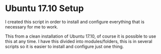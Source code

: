 # Ubuntu 17.10 Setup

I created this script in order to install and configure everything that is necessary for me to work.

This from a clean installation of Ubuntu 17.10, of course it is possible to use this at any time. I have this divided into modules/folders, this is in several scripts so it is easier to install and configure just one thing.
